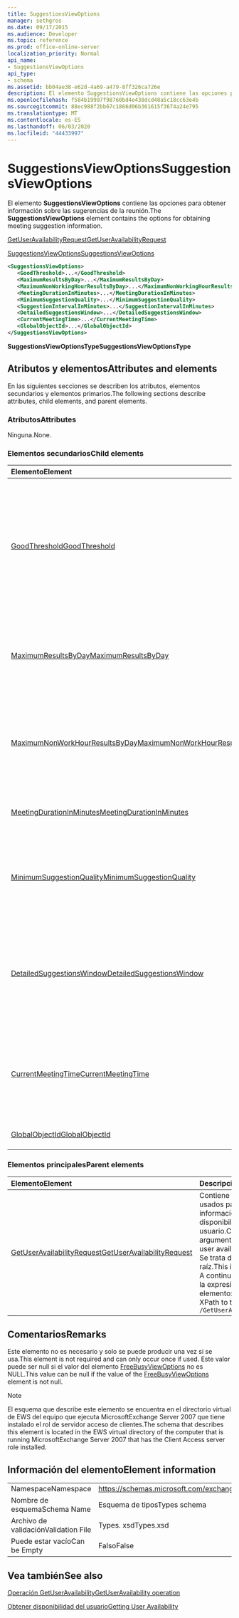 ```yaml
---
title: SuggestionsViewOptions
manager: sethgros
ms.date: 09/17/2015
ms.audience: Developer
ms.topic: reference
ms.prod: office-online-server
localization_priority: Normal
api_name:
- SuggestionsViewOptions
api_type:
- schema
ms.assetid: bb04ae38-e62d-4a69-a479-8ff326ca726e
description: El elemento SuggestionsViewOptions contiene las opciones para obtener información sobre las sugerencias de la reunión.
ms.openlocfilehash: f584b19997f98760bd4e438dcd48a5c18cc63e4b
ms.sourcegitcommit: 88ec988f2bb67c1866d06b361615f3674a24e795
ms.translationtype: MT
ms.contentlocale: es-ES
ms.lasthandoff: 06/03/2020
ms.locfileid: "44433997"
---
```

# <a name="suggestionsviewoptions"></a><span data-ttu-id="96191-103">SuggestionsViewOptions</span><span class="sxs-lookup"><span data-stu-id="96191-103">SuggestionsViewOptions</span></span>

<span data-ttu-id="96191-104">El elemento **SuggestionsViewOptions** contiene las opciones para obtener información sobre las sugerencias de la reunión.</span><span class="sxs-lookup"><span data-stu-id="96191-104">The **SuggestionsViewOptions** element contains the options for obtaining meeting suggestion information.</span></span> 
  
[<span data-ttu-id="96191-105">GetUserAvailabilityRequest</span><span class="sxs-lookup"><span data-stu-id="96191-105">GetUserAvailabilityRequest</span></span>](getuseravailabilityrequest.md)
  
[<span data-ttu-id="96191-106">SuggestionsViewOptions</span><span class="sxs-lookup"><span data-stu-id="96191-106">SuggestionsViewOptions</span></span>](suggestionsviewoptions.md)
  
```xml
<SuggestionsViewOptions>
   <GoodThreshold>...</GoodThreshold>
   <MaximumResultsByDay>...</MaximumResultsByDay>
   <MaximumNonWorkingHourResultsByDay>...</MaximumNonWorkingHourResultsByDay>
   <MeetingDurationInMinutes>...</MeetingDurationInMinutes>
   <MinimumSuggestionQuality>...</MinimumSuggestionQuality>
   <SuggestionIntervalInMinutes>...</SuggestionIntervalInMinutes>
   <DetailedSuggestionsWindow>...</DetailedSuggestionsWindow>
   <CurrentMeetingTime>...</CurrentMeetingTime>
   <GlobalObjectId>...</GlobalObjectId>
</SuggestionsViewOptions>
```

 <span data-ttu-id="96191-107">**SuggestionsViewOptionsType**</span><span class="sxs-lookup"><span data-stu-id="96191-107">**SuggestionsViewOptionsType**</span></span>
## <a name="attributes-and-elements"></a><span data-ttu-id="96191-108">Atributos y elementos</span><span class="sxs-lookup"><span data-stu-id="96191-108">Attributes and elements</span></span>

<span data-ttu-id="96191-109">En las siguientes secciones se describen los atributos, elementos secundarios y elementos primarios.</span><span class="sxs-lookup"><span data-stu-id="96191-109">The following sections describe attributes, child elements, and parent elements.</span></span>
  
### <a name="attributes"></a><span data-ttu-id="96191-110">Atributos</span><span class="sxs-lookup"><span data-stu-id="96191-110">Attributes</span></span>

<span data-ttu-id="96191-111">Ninguna.</span><span class="sxs-lookup"><span data-stu-id="96191-111">None.</span></span>
  
### <a name="child-elements"></a><span data-ttu-id="96191-112">Elementos secundarios</span><span class="sxs-lookup"><span data-stu-id="96191-112">Child elements</span></span>

|<span data-ttu-id="96191-113">**Elemento**</span><span class="sxs-lookup"><span data-stu-id="96191-113">**Element**</span></span>|<span data-ttu-id="96191-114">**Descripción**</span><span class="sxs-lookup"><span data-stu-id="96191-114">**Description**</span></span>|
|:-----|:-----|
|[<span data-ttu-id="96191-115">GoodThreshold</span><span class="sxs-lookup"><span data-stu-id="96191-115">GoodThreshold</span></span>](goodthreshold.md) <br/> |<span data-ttu-id="96191-116">Especifica el porcentaje de asistentes que deben tener el período de tiempo abierto durante el período de tiempo para calificarse como una buena hora de reunión.</span><span class="sxs-lookup"><span data-stu-id="96191-116">Specifies the percentage of attendees that must have the time period open for the time period to qualify as a good suggested meeting time.</span></span>  <br/> |
|[<span data-ttu-id="96191-117">MaximumResultsByDay</span><span class="sxs-lookup"><span data-stu-id="96191-117">MaximumResultsByDay</span></span>](maximumresultsbyday.md) <br/> |<span data-ttu-id="96191-118">Especifica el número de horas sugeridas de reuniones por día devueltas en la respuesta.</span><span class="sxs-lookup"><span data-stu-id="96191-118">Specifies the number of suggested meeting times per day returned in the response.</span></span>  <br/> |
|[<span data-ttu-id="96191-119">MaximumNonWorkHourResultsByDay</span><span class="sxs-lookup"><span data-stu-id="96191-119">MaximumNonWorkHourResultsByDay</span></span>](maximumnonworkhourresultsbyday.md) <br/> |<span data-ttu-id="96191-120">Especifica el número de resultados sugeridos para las horas de reunión fuera del horario laboral normal por día.</span><span class="sxs-lookup"><span data-stu-id="96191-120">Specifies the number of suggested results for meeting times outside regular working hours per day.</span></span>  <br/> |
|[<span data-ttu-id="96191-121">MeetingDurationInMinutes</span><span class="sxs-lookup"><span data-stu-id="96191-121">MeetingDurationInMinutes</span></span>](meetingdurationinminutes.md) <br/> |<span data-ttu-id="96191-122">Especifica la duración de la reunión que se va a sugerir.</span><span class="sxs-lookup"><span data-stu-id="96191-122">Specifies the length of the meeting to be suggested.</span></span>  <br/> |
|[<span data-ttu-id="96191-123">MinimumSuggestionQuality</span><span class="sxs-lookup"><span data-stu-id="96191-123">MinimumSuggestionQuality</span></span>](minimumsuggestionquality.md) <br/> |<span data-ttu-id="96191-124">Especifica la calidad de las sugerencias de reunión que se devolverán en la respuesta.</span><span class="sxs-lookup"><span data-stu-id="96191-124">Specifies the quality of meeting suggestions to be returned in the response.</span></span>  <br/> |
|[<span data-ttu-id="96191-125">DetailedSuggestionsWindow</span><span class="sxs-lookup"><span data-stu-id="96191-125">DetailedSuggestionsWindow</span></span>](detailedsuggestionswindow.md) <br/> |<span data-ttu-id="96191-126">Identifica el intervalo de tiempo que se consulta para obtener información detallada sobre las horas de reunión sugeridas.</span><span class="sxs-lookup"><span data-stu-id="96191-126">Identifies the time span that is queried for detailed information about suggested meeting times.</span></span>  <br/> |
|[<span data-ttu-id="96191-127">CurrentMeetingTime</span><span class="sxs-lookup"><span data-stu-id="96191-127">CurrentMeetingTime</span></span>](currentmeetingtime.md) <br/> |<span data-ttu-id="96191-128">Representa la hora de inicio de una reunión que desea actualizar con los resultados de la hora de la reunión sugerida.</span><span class="sxs-lookup"><span data-stu-id="96191-128">Represents the start time of a meeting that you want to update with the suggested meeting time results.</span></span>  <br/> |
|[<span data-ttu-id="96191-129">GlobalObjectId</span><span class="sxs-lookup"><span data-stu-id="96191-129">GlobalObjectId</span></span>](globalobjectid.md) <br/> |<span data-ttu-id="96191-130">Este elemento no se usa.</span><span class="sxs-lookup"><span data-stu-id="96191-130">This element is not used.</span></span>  <br/> |
   
### <a name="parent-elements"></a><span data-ttu-id="96191-131">Elementos principales</span><span class="sxs-lookup"><span data-stu-id="96191-131">Parent elements</span></span>

|<span data-ttu-id="96191-132">**Elemento**</span><span class="sxs-lookup"><span data-stu-id="96191-132">**Element**</span></span>|<span data-ttu-id="96191-133">**Descripción**</span><span class="sxs-lookup"><span data-stu-id="96191-133">**Description**</span></span>|
|:-----|:-----|
|[<span data-ttu-id="96191-134">GetUserAvailabilityRequest</span><span class="sxs-lookup"><span data-stu-id="96191-134">GetUserAvailabilityRequest</span></span>](getuseravailabilityrequest.md) <br/> |<span data-ttu-id="96191-135">Contiene los argumentos usados para obtener información de disponibilidad del usuario.</span><span class="sxs-lookup"><span data-stu-id="96191-135">Contains the arguments used to obtain user availability information.</span></span> <span data-ttu-id="96191-136">Se trata de un elemento raíz.</span><span class="sxs-lookup"><span data-stu-id="96191-136">This is a root element.</span></span>  <br/> <span data-ttu-id="96191-137">A continuación se encuentra la expresión XPath de este elemento:</span><span class="sxs-lookup"><span data-stu-id="96191-137">The following is the XPath to this element:</span></span>  <br/>  `/GetUserAvailabilityRequest` <br/> |
   
## <a name="remarks"></a><span data-ttu-id="96191-138">Comentarios</span><span class="sxs-lookup"><span data-stu-id="96191-138">Remarks</span></span>

<span data-ttu-id="96191-139">Este elemento no es necesario y solo se puede producir una vez si se usa.</span><span class="sxs-lookup"><span data-stu-id="96191-139">This element is not required and can only occur once if used.</span></span> <span data-ttu-id="96191-140">Este valor puede ser null si el valor del elemento [FreeBusyViewOptions](freebusyviewoptions.md) no es NULL.</span><span class="sxs-lookup"><span data-stu-id="96191-140">This value can be null if the value of the [FreeBusyViewOptions](freebusyviewoptions.md) element is not null.</span></span> 
  
> [!NOTE]
> <span data-ttu-id="96191-141">El esquema que describe este elemento se encuentra en el directorio virtual de EWS del equipo que ejecuta MicrosoftExchange Server 2007 que tiene instalado el rol de servidor acceso de clientes.</span><span class="sxs-lookup"><span data-stu-id="96191-141">The schema that describes this element is located in the EWS virtual directory of the computer that is running MicrosoftExchange Server 2007 that has the Client Access server role installed.</span></span> 
  
## <a name="element-information"></a><span data-ttu-id="96191-142">Información del elemento</span><span class="sxs-lookup"><span data-stu-id="96191-142">Element information</span></span>

|||
|:-----|:-----|
|<span data-ttu-id="96191-143">Namespace</span><span class="sxs-lookup"><span data-stu-id="96191-143">Namespace</span></span>  <br/> |https://schemas.microsoft.com/exchange/services/2006/types  <br/> |
|<span data-ttu-id="96191-144">Nombre de esquema</span><span class="sxs-lookup"><span data-stu-id="96191-144">Schema Name</span></span>  <br/> |<span data-ttu-id="96191-145">Esquema de tipos</span><span class="sxs-lookup"><span data-stu-id="96191-145">Types schema</span></span>  <br/> |
|<span data-ttu-id="96191-146">Archivo de validación</span><span class="sxs-lookup"><span data-stu-id="96191-146">Validation File</span></span>  <br/> |<span data-ttu-id="96191-147">Types. xsd</span><span class="sxs-lookup"><span data-stu-id="96191-147">Types.xsd</span></span>  <br/> |
|<span data-ttu-id="96191-148">Puede estar vacío</span><span class="sxs-lookup"><span data-stu-id="96191-148">Can be Empty</span></span>  <br/> |<span data-ttu-id="96191-149">Falso</span><span class="sxs-lookup"><span data-stu-id="96191-149">False</span></span>  <br/> |
   
## <a name="see-also"></a><span data-ttu-id="96191-150">Vea también</span><span class="sxs-lookup"><span data-stu-id="96191-150">See also</span></span>



[<span data-ttu-id="96191-151">Operación GetUserAvailability</span><span class="sxs-lookup"><span data-stu-id="96191-151">GetUserAvailability operation</span></span>](getuseravailability-operation.md)


[<span data-ttu-id="96191-152">Obtener disponibilidad del usuario</span><span class="sxs-lookup"><span data-stu-id="96191-152">Getting User Availability</span></span>](https://msdn.microsoft.com/library/d4133fcb-9b0f-4e6b-aadf-a389da83516a%28Office.15%29.aspx)

